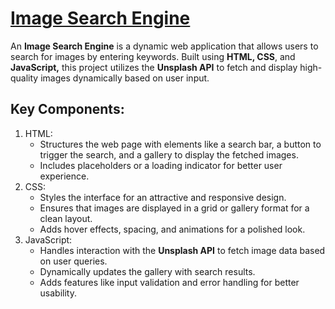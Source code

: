 <h1>
  <a href="https://akshat0502.github.io/Image-Search-Engine/">Image Search Engine</a>
</h1>

An <b>Image Search Engine</b> is a dynamic web application that allows users to search for images by entering keywords. Built using <b>HTML, CSS</b>, and <b>JavaScript,</b> this project utilizes the <b> Unsplash API</b> to fetch and display high-quality images dynamically based on user input.

<h2>Key Components:</h2>
<ol>
  <li>HTML:
    <ul>
      <li>Structures the web page with elements like a search bar, a button to trigger the search, and a gallery to display the fetched images.</li>
      <li>Includes placeholders or a loading indicator for better user experience.</li>
    </ul>
  </li>
  <li>CSS:
    <ul>
      <li>Styles the interface for an attractive and responsive design.</li>
      <li>Ensures that images are displayed in a grid or gallery format for a clean layout.</li>
      <li>Adds hover effects, spacing, and animations for a polished look.</li>
    </ul>
  </li>
  <li>JavaScript:
    <ul>
      <li>Handles interaction with the <b>Unsplash API</b> to fetch image data based on user queries.</li>
    <li>Dynamically updates the gallery with search results.</li>
    <li>Adds features like input validation and error handling for better usability.</li>
    </ul>
  </li>
</ol>
